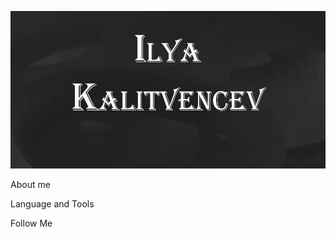 ![Header](https://github.com/weorazy/weorazy/blob/main/assets/Name.png)

About me

Language and Tools

Follow Me

